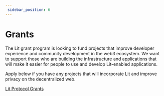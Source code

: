 ```yaml
--- 
 sidebar_position: 6
--- 
```

  
 # Grants

The Lit grant program is looking to fund projects that improve developer experience and community development in the web3 ecosystem. We want to support those who are building the infrastructure and applications that will make it easier for people to use and develop Lit-enabled applications.

Apply below if you have any projects that will incorporate Lit and improve privacy on the decentralized web.

[Lit Protocol Grants](https://github.com/LIT-Protocol/LitGrants)
